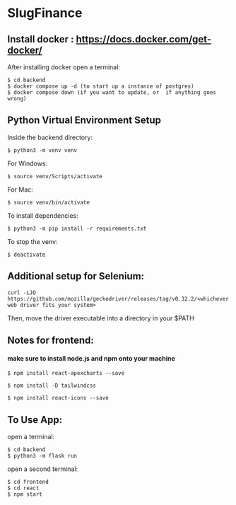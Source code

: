 # SlugFinance
## Install docker : https://docs.docker.com/get-docker/
After installing docker open a terminal:
```
$ cd backend
$ docker compose up -d (to start up a instance of postgres)
$ docker compose down (if you want to update, or  if anything goes wrong)
```

## Python Virtual Environment Setup

Inside the backend directory:
```
$ python3 -m venv venv
```
For Windows:
```
$ source venv/Scripts/activate
```
For Mac:
```
$ source venv/bin/activate
```
To install dependencies:
```
$ python3 -m pip install -r requirements.txt
```
To stop the venv:
```
$ deactivate
```

## Additional setup for Selenium:
```
curl -LJO https://github.com/mozilla/geckodriver/releases/tag/v0.32.2/<whichever web driver fits your system>
```
Then, move the driver executable into a directory in your $PATH
## Notes for frontend:
#### make sure to install node.js and npm onto your machine

```
$ npm install react-apexcharts --save

$ npm install -D tailwindcss

$ npm install react-icons --save
```


## To Use App:

open a terminal:
```
$ cd backend
$ python3 -m flask run
```

open a second terminal:
```
$ cd frontend
$ cd react
$ npm start
```
